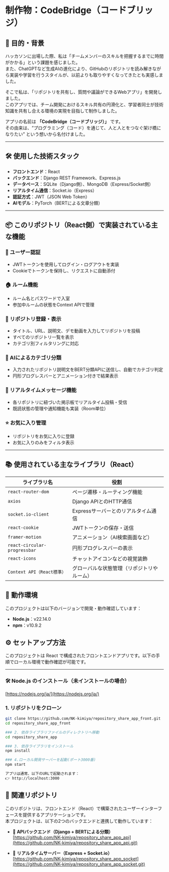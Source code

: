 # 制作物：CodeBridge（コードブリッジ）

## 🎯 目的・背景

ハッカソンに出場した際、私は「チームメンバーのスキルを把握するまでに時間がかかる」という課題を感じました。  
また、ChatGPTなど生成AIの進化により、GitHubのリポジトリを読み解きながら実装や学習を行うスタイルが、以前よりも取りやすくなってきたとも実感しました。

そこで私は、「リポジトリを共有し、質問や議論ができるWebアプリ」を開発しました。  
このアプリでは、チーム開発におけるスキル共有の円滑化と、学習者同士が技術知識を共有し合える環境の実現を目指して制作しました。

アプリの名前は **「CodeBridge（コードブリッジ）」** です。  
その由来は、“プログラミング（コード）を通じて、人と人とをつなぐ架け橋になりたい” という想いから名付けました。

---

## 🛠 使用した技術スタック

- **フロントエンド**：React  
- **バックエンド**：Django REST Framework、Express.js  
- **データベース**：SQLite（Django側）、MongoDB（Express/Socket側）  
- **リアルタイム通信**：Socket.io（Express）  
- **認証方式**：JWT（JSON Web Token）  
- **AIモデル**：PyTorch（BERTによる文章分類）  

---

## 📦 このリポジトリ（React側）で実装されている主な機能

### 🔐 ユーザー認証
- JWTトークンを使用してログイン・ログアウトを実装
- Cookieでトークンを保持し、リクエストに自動添付

### 🏠 ルーム機能
- ルーム名とパスワードで入室
- 参加中ルームの状態をContext APIで管理

### 📂 リポジトリ登録・表示
- タイトル、URL、説明文、デモ動画を入力してリポジトリを投稿
- すべてのリポジトリ一覧を表示
- カテゴリ別フィルタリングに対応

### 🤖 AIによるカテゴリ分類
- 入力されたリポジトリ説明文をBERT分類APIに送信し、自動でカテゴリ判定
- 円形プログレスバーとアニメーション付きで結果表示

### 💬 リアルタイムメッセージ機能
- 各リポジトリに紐づいた掲示板でリアルタイム投稿・受信
- 既読状態の管理や通知機能も実装（Room単位）

### ⭐ お気に入り管理
- リポジトリをお気に入りに登録
- お気に入りのみをフィルタ表示

---

## 📚 使用されている主なライブラリ（React）

| ライブラリ名                  | 役割                                         |
|------------------------------|----------------------------------------------|
| `react-router-dom`           | ページ遷移・ルーティング機能                 |
| `axios`                      | Django APIとのHTTP通信                       |
| `socket.io-client`           | Expressサーバーとのリアルタイム通信          |
| `react-cookie`               | JWTトークンの保存・送信                      |
| `framer-motion`              | アニメーション（AI検索画面など）             |
| `react-circular-progressbar` | 円形プログレスバーの表示                    |
| `react-icons`                | チャットアイコンなどの視覚装飾               |
| `Context API（React標準）`   | グローバルな状態管理（リポジトリやルーム）  |


## 🧱 動作環境

このプロジェクトは以下のバージョンで開発・動作確認しています：

- **Node.js**：v22.14.0  
- **npm**：v10.9.2

## ⚙️ セットアップ方法

このプロジェクトは React で構成されたフロントエンドアプリです。以下の手順でローカル環境で動作確認が可能です。

---

### 🛠 Node.js のインストール（未インストールの場合）

 [https://nodejs.org/ja/](https://nodejs.org/ja/)

### 1. リポジトリをクローン

```bash
git clone https://github.com/NK-kimiya/repository_share_app_front.git
cd repository_share_app_front

### 2. 依存ライブラリファイルのディレクトリへ移動
cd repository_share_app

### 3. 依存ライブラリをインストール
npm install

### 4.ローカル開発サーバーを起動(ポート3000番)
npm start

アプリは通常、以下のURLで起動されます：
👉 http://localhost:3000

```

## 🔗 関連リポジトリ

このリポジトリは、フロントエンド（React）で構築されたユーザーインターフェースを提供するアプリケーションです。  
本プロジェクトは、以下の2つのバックエンドと連携して動作しています：

- 🧠 **APIバックエンド（Django + BERTによる分類）**  
  [https://github.com/NK-kimiya/repository_share_app_api](https://github.com/NK-kimiya/repository_share_app_api.git)

- 🔌 **リアルタイムサーバー（Express + Socket.io）**  
  [https://github.com/NK-kimiya/repository_share_app_socket](https://github.com/NK-kimiya/repository_share_app_socket.git)



